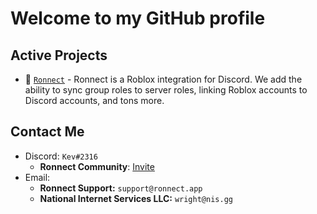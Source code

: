 
# Welcome to my GitHub profile


## Active Projects
- 🤖 [`Ronnect`](https://ronnect.app) - Ronnect is a Roblox integration for Discord. We add the ability to sync group roles to server roles, linking Roblox accounts to Discord accounts, and tons more. 

## Contact Me
- Discord: `Kev#2316`
  - **Ronnect Community**: [Invite](https://ronnect.app/community)
- Email: 
  - **Ronnect Support:** `support@ronnect.app`
  - **National Internet Services LLC:** `wright@nis.gg`
